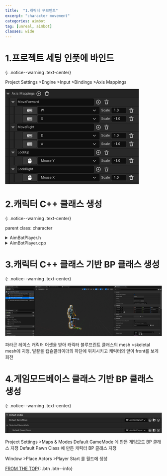 ```yaml
---
title:  "1.캐릭터 무브먼트"
excerpt: "character movement"
categories: aimbot
tag: [unreal, aimbot]
classes: wide
---
```


# 1.프로젝트 세팅 인풋에 바인드
{: .notice--warning .text-center}

Project Settings >Engine >Input >Bindings >Axis Mappings

<img src="/img/unreal/aimbot/1_movement/axis_mappings.PNG"/>

# 2.캐릭터 C++ 클래스 생성
{: .notice--warning .text-center}

parent class: character

<details>
<summary>AimBotPlayer.h</summary>
<div markdown="1">

```cpp
#pragma once

#include "CoreMinimal.h"
#include "GameFramework/Character.h"
#include "AimBotPlayer.generated.h"

UCLASS()
class AIMBOT_API AAimBotPlayer : public ACharacter
{
	GENERATED_BODY()

public:
	AAimBotPlayer();

protected:
	virtual void BeginPlay() override;

public:	
	virtual void Tick(float DeltaTime) override;

	virtual void SetupPlayerInputComponent(class UInputComponent* PlayerInputComponent) override;

private:
	void MoveForward(float AxisValue);
	void MoveRight(float AxisValue);
};
```

</div>
</details>

<details>
<summary>AimBotPlayer.cpp</summary>
<div markdown="1">

```cpp
#include "AimBotPlayer.h"

AAimBotPlayer::AAimBotPlayer()
{
	PrimaryActorTick.bCanEverTick = true;
}

void AAimBotPlayer::BeginPlay()
{
	Super::BeginPlay();
}

void AAimBotPlayer::Tick(float DeltaTime)
{
	Super::Tick(DeltaTime);
}

void AAimBotPlayer::SetupPlayerInputComponent(UInputComponent* PlayerInputComponent)
{
	Super::SetupPlayerInputComponent(PlayerInputComponent);

	PlayerInputComponent->BindAxis(TEXT("MoveForward"), this, &AAimBotPlayer::MoveForward);
	PlayerInputComponent->BindAxis(TEXT("MoveRight"), this, &AAimBotPlayer::MoveRight);
	PlayerInputComponent->BindAxis(TEXT("LookUp"), this, &APawn::AddControllerPitchInput);
	PlayerInputComponent->BindAxis(TEXT("LookRight"), this, &APawn::AddControllerYawInput);
}

void AAimBotPlayer::MoveForward(float AxisValue)
{
	AddMovementInput(GetActorForwardVector() * AxisValue);
}

void AAimBotPlayer::MoveRight(float AxisValue)
{
	AddMovementInput(GetActorRightVector() * AxisValue);
}
```

</div>
</details>

# 3.캐릭터 C++ 클래스 기반 BP 클래스 생성
{: .notice--warning .text-center}

<img src="/img/unreal/aimbot/1_movement/mesh.PNG"/>

파라곤 레이스 캐릭터 어셋을 받아 캐릭터 블루프린트 클래스의 mesh >skeletal mesh에 지정, 발끝을 캡슐콜라이더의 하단에 위치시키고 캐릭터의 앞이 front를 보게 회전

# 4.게임모드베이스 클래스 기반 BP 클래스 생성
{: .notice--warning .text-center}

<img src="/img/unreal/aimbot/1_movement/gamemode.PNG"/>

Project Settings >Maps & Modes
Default GameMode 에 만든 게임모드 BP 클래스 지정
Default Pawn Class 에 만든 캐릭터 BP 클래스 지정

Window >Place Actors >Player Start 를 월드에 생성

[FROM THE TOP](#){: .btn .btn--info}